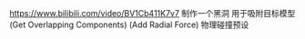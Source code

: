 https://www.bilibili.com/video/BV1Cb411K7v7
制作一个黑洞 用于吸附目标模型 
(Get Overlapping Components)
(Add Radial Force)
物理碰撞预设